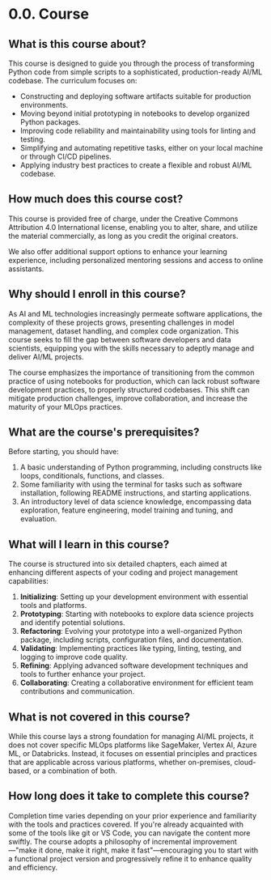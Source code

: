 # 0.0. Course

## What is this course about?

This course is designed to guide you through the process of transforming Python code from simple scripts to a sophisticated, production-ready AI/ML codebase. The curriculum focuses on:

- Constructing and deploying software artifacts suitable for production environments.
- Moving beyond initial prototyping in notebooks to develop organized Python packages.
- Improving code reliability and maintainability using tools for linting and testing.
- Simplifying and automating repetitive tasks, either on your local machine or through CI/CD pipelines.
- Applying industry best practices to create a flexible and robust AI/ML codebase.

## How much does this course cost?

This course is provided free of charge, under the Creative Commons Attribution 4.0 International license, enabling you to alter, share, and utilize the material commercially, as long as you credit the original creators.

We also offer additional support options to enhance your learning experience, including personalized mentoring sessions and access to online assistants.

## Why should I enroll in this course?

As AI and ML technologies increasingly permeate software applications, the complexity of these projects grows, presenting challenges in model management, dataset handling, and complex code organization. This course seeks to fill the gap between software developers and data scientists, equipping you with the skills necessary to adeptly manage and deliver AI/ML projects.

The course emphasizes the importance of transitioning from the common practice of using notebooks for production, which can lack robust software development practices, to properly structured codebases. This shift can mitigate production challenges, improve collaboration, and increase the maturity of your MLOps practices.

## What are the course's prerequisites?

Before starting, you should have:

1. A basic understanding of Python programming, including constructs like loops, conditionals, functions, and classes.
2. Some familiarity with using the terminal for tasks such as software installation, following README instructions, and starting applications.
3. An introductory level of data science knowledge, encompassing data exploration, feature engineering, model training and tuning, and evaluation.

## What will I learn in this course?

The course is structured into six detailed chapters, each aimed at enhancing different aspects of your coding and project management capabilities:

1. **Initializing**: Setting up your development environment with essential tools and platforms.
2. **Prototyping**: Starting with notebooks to explore data science projects and identify potential solutions.
3. **Refactoring**: Evolving your prototype into a well-organized Python package, including scripts, configuration files, and documentation.
4. **Validating**: Implementing practices like typing, linting, testing, and logging to improve code quality.
5. **Refining**: Applying advanced software development techniques and tools to further enhance your project.
6. **Collaborating**: Creating a collaborative environment for efficient team contributions and communication.

## What is not covered in this course?

While this course lays a strong foundation for managing AI/ML projects, it does not cover specific MLOps platforms like SageMaker, Vertex AI, Azure ML, or Databricks. Instead, it focuses on essential principles and practices that are applicable across various platforms, whether on-premises, cloud-based, or a combination of both.

## How long does it take to complete this course?

Completion time varies depending on your prior experience and familiarity with the tools and practices covered. If you're already acquainted with some of the tools like git or VS Code, you can navigate the content more swiftly. The course adopts a philosophy of incremental improvement—"make it done, make it right, make it fast"—encouraging you to start with a functional project version and progressively refine it to enhance quality and efficiency.
